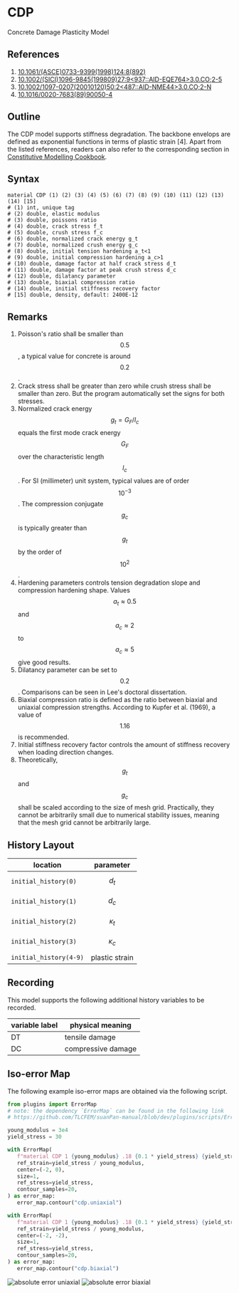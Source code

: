 # CDP

Concrete Damage Plasticity Model

## References

1. [10.1061/(ASCE)0733-9399(1998)124:8(892)](https://doi.org/10.1061/(ASCE)0733-9399(1998)124:8(892))
2. [10.1002/(SICI)1096-9845(199809)27:9<937::AID-EQE764>3.0.CO;2-5](https://doi.org/10.1002/(SICI)1096-9845(199809)27:9%3C937::AID-EQE764%3E3.0.CO;2-5)
3. [10.1002/1097-0207(20010120)50:2<487::AID-NME44>3.0.CO;2-N](https://doi.org/10.1002/1097-0207(20010120)50:2%3C487::AID-NME44%3E3.0.CO;2-N)
4. [10.1016/0020-7683(89)90050-4](https://doi.org/10.1016/0020-7683(89)90050-4)

## Outline

The CDP model supports stiffness degradation. The backbone envelops are defined as exponential functions in terms of
plastic strain [4]. Apart from the listed references, readers can also refer to the corresponding section
in [Constitutive Modelling Cookbook](https://github.com/TLCFEM/constitutive-modelling-cookbook/releases/download/latest/COOKBOOK.pdf).

## Syntax

```text
material CDP (1) (2) (3) (4) (5) (6) (7) (8) (9) (10) (11) (12) (13) (14) [15]
# (1) int, unique tag
# (2) double, elastic modulus
# (3) double, poissons ratio
# (4) double, crack stress f_t
# (5) double, crush stress f_c
# (6) double, normalized crack energy g_t
# (7) double, normalized crush energy g_c
# (8) double, initial tension hardening a_t<1
# (9) double, initial compression hardening a_c>1
# (10) double, damage factor at half crack stress d_t
# (11) double, damage factor at peak crush stress d_c
# (12) double, dilatancy parameter
# (13) double, biaxial compression ratio
# (14) double, initial stiffness recovery factor
# [15] double, density, default: 2400E-12
```

## Remarks

1. Poisson's ratio shall be smaller than $$0.5$$, a typical value for concrete is around $$0.2$$.
2. Crack stress shall be greater than zero while crush stress shall be smaller than zero. But the program automatically
   set the signs for both stresses.
3. Normalized crack energy $$g_t=G_F/l_c$$ equals the first mode crack energy $$G_F$$ over the characteristic length
   $$l_c$$. For SI (millimeter) unit system, typical values are of order $$10^{-3}$$. The compression conjugate $$g_c$$
   is typically greater than $$g_t$$ by the order of $$10^2$$.
4. Hardening parameters controls tension degradation slope and compression hardening shape. Values $$a_t\approx0.5$$ and
   $$a_c\approx2$$ to $$a_c\approx5$$ give good results.
5. Dilatancy parameter can be set to $$0.2$$. Comparisons can be seen in Lee's doctoral dissertation.
6. Biaxial compression ratio is defined as the ratio between biaxial and uniaxial compression strengths. According to
   Kupfer et al. (1969), a value of $$1.16$$ is recommended.
7. Initial stiffness recovery factor controls the amount of stiffness recovery when loading direction changes.
8. Theoretically, $$g_t$$ and $$g_c$$ shall be scaled according to the size of mesh grid. Practically, they cannot be
   arbitrarily small due to numerical stability issues, meaning that the mesh grid cannot be arbitrarily large.

## History Layout

| location               | parameter      |
|------------------------|----------------|
| `initial_history(0)`   | $$d_t$$        |
| `initial_history(1)`   | $$d_c$$        |
| `initial_history(2)`   | $$\kappa_t$$   |
| `initial_history(3)`   | $$\kappa_c$$   |
| `initial_history(4-9)` | plastic strain |

## Recording

This model supports the following additional history variables to be recorded.

| variable label | physical meaning              |
|----------------|-------------------------------|
| DT             | tensile damage                |
| DC             | compressive damage            |

## Iso-error Map

The following example iso-error maps are obtained via the following script.

```py
from plugins import ErrorMap
# note: the dependency `ErrorMap` can be found in the following link
# https://github.com/TLCFEM/suanPan-manual/blob/dev/plugins/scripts/ErrorMap.py

young_modulus = 3e4
yield_stress = 30

with ErrorMap(
   f"material CDP 1 {young_modulus} .18 {0.1 * yield_stress} {yield_stress} 1E-2 1E-1 .4 3. .6 .8 .23 1.16 .4",
   ref_strain=yield_stress / young_modulus,
   center=(-2, 0),
   size=1,
   ref_stress=yield_stress,
   contour_samples=20,
) as error_map:
   error_map.contour("cdp.uniaxial")

with ErrorMap(
   f"material CDP 1 {young_modulus} .18 {0.1 * yield_stress} {yield_stress} 1E-2 1E-1 .4 3. .6 .8 .23 1.16 .4",
   ref_strain=yield_stress / young_modulus,
   center=(-2, -2),
   size=1,
   ref_stress=yield_stress,
   contour_samples=20,
) as error_map:
   error_map.contour("cdp.biaxial")
```

![absolute error uniaxial](cdp.uniaxial.abs.error.svg)
![absolute error biaxial](cdp.biaxial.abs.error.svg)
